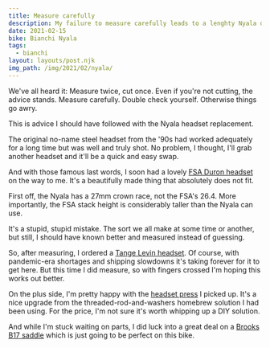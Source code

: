 ```yaml
---
title: Measure carefully
description: My failure to measure carefully leads to a lenghty Nyala delay.
date: 2021-02-15
bike: Bianchi Nyala
tags:
  - bianchi
layout: layouts/post.njk
img_path: /img/2021/02/nyala/
---
```


We've all heard it: Measure twice, cut once. Even if you're not cutting, the advice stands. Measure carefully. Double check yourself. Otherwise things go awry.

This is advice I should have followed with the Nyala headset replacement. 

The original no-name steel headset from the '90s had worked adequately for a long time but was well and truly shot. No problem, I thought, I'll grab another headset and it'll be a quick and easy swap. 

And with those famous last words, I soon had a lovely [FSA Duron headset](https://amzn.to/3jVu9iv) on the way to me. It's a beautifully made thing that absolutely does not fit. 

First off, the Nyala has a 27mm crown race, not the FSA's 26.4. More importantly, the FSA stack height is considerably taller than the Nyala can use. 

It's a stupid, stupid mistake. The sort we all make at some time or another, but still, I should have known better and measured instead of guessing. 

So, after measuring, I ordered a [Tange Levin headset](https://amzn.to/3rX73L8). Of course, with pandemic-era shortages and shipping slowdowns it's taking forever for it to get here. But this time I did measure, so with fingers crossed I'm hoping this works out better.

On the plus side, I'm pretty happy with the [headset press](https://amzn.to/3u1wxsM) I picked up. It's a nice upgrade from the threaded-rod-and-washers homebrew solution I had been using. For the price, I'm not sure it's worth whipping up a DIY solution.

And while I'm stuck waiting on parts, I did luck into a great deal on a [Brooks B17 saddle](https://amzn.to/3tUWGt8) which is just going to be perfect on this bike. 